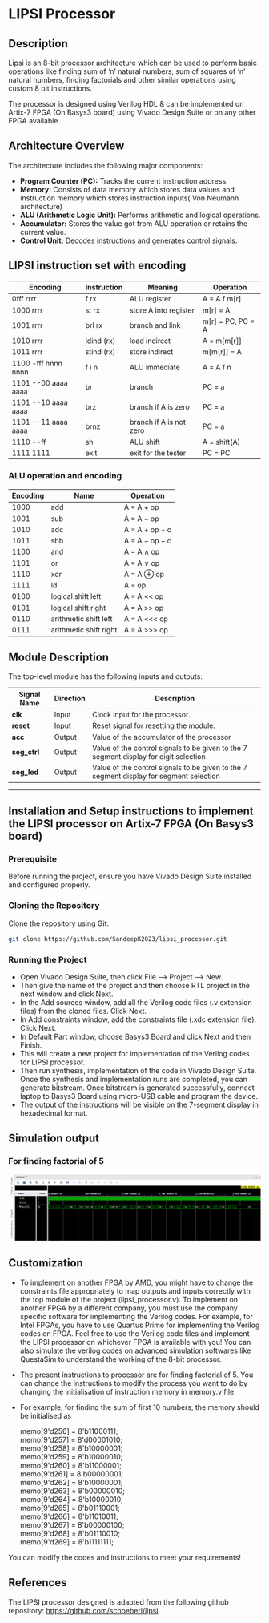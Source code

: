 ﻿# LIPSI Processor

## Description

Lipsi is an 8-bit processor architecture which can be used to perform basic operations like finding sum of ‘n’ natural numbers, sum of squares of ‘n’ natural numbers, finding factorials and other similar operations using custom 8 bit instructions.
 
The processor is designed using Verilog HDL & can be implemented on Artix-7 FPGA (On Basys3 board) using Vivado Design Suite or on any other FPGA available. 

## Architecture Overview

The architecture includes the following major components:

- **Program Counter (PC):** Tracks the current instruction address.
- **Memory:** Consists of data memory which stores data values and instruction memory which stores instruction inputs( Von Neumann architecture)
- **ALU (Arithmetic Logic Unit):** Performs arithmetic and logical operations.
- **Accumulator:** Stores the value got from ALU operation or retains the current value.
- **Control Unit:** Decodes instructions and generates control signals.

## LIPSI instruction set with encoding

| Encoding         | Instruction | Meaning                      | Operation          |
|------------------|-------------|-------------------------------|--------------------|
| 0fff rrrr        | f rx        | ALU register                  | A = A f m[r]       |
| 1000 rrrr        | st rx       | store A into register         | m[r] = A           |
| 1001 rrrr        | brl rx      | branch and link               | m[r] = PC, PC = A  |
| 1010 rrrr        | ldind (rx)  | load indirect                 | A = m[m[r]]        |
| 1011 rrrr        | stind (rx)  | store indirect                | m[m[r]] = A        |
| 1100 -fff nnnn nnnn | f i n     | ALU immediate                 | A = A f n          |
| 1101 --00 aaaa aaaa | br        | branch                        | PC = a             |
| 1101 --10 aaaa aaaa | brz       | branch if A is zero           | PC = a             |
| 1101 --11 aaaa aaaa | brnz      | branch if A is not zero       | PC = a             |
| 1110 --ff         | sh         | ALU shift                     | A = shift(A)       |
| 1111 1111         | exit       | exit for the tester           | PC = PC            |

### ALU operation and encoding

| Encoding | Name | Operation     |
|----------|------|---------------|
| 1000      | add  | A = A + op    |
| 1001      | sub  | A = A − op    |
| 1010      | adc  | A = A + op + c|
| 1011      | sbb  | A = A − op − c|
| 1100      | and  | A = A ∧ op    |
| 1101      | or   | A = A ∨ op    |
| 1110      | xor  | A = A ⊕ op   |
| 1111      | ld   | A =   op      |
| 0100      | logical shift left   | A =  A << op        |
| 0101      | logical shift right   | A =  A >> op        |
| 0110      | arithmetic shift left   | A =  A <<< op        |
| 0111      | arithmetic shift right   | A =  A >>> op        |


## Module Description

The top-level module has the following inputs and outputs:

| **Signal Name**      | **Direction** | **Description**                                                      |
|-----------------------|---------------|----------------------------------------------------------------------|
| **clk**              | Input         | Clock input for the processor.                                          |
| **reset**            | Input         | Reset signal for resetting the module.                              |
| **acc**              | Output        | Value of the accumulator of the processor                            |
| **seg_ctrl**         | Output        | Value of the control signals to be given to the 7 segment display for digit selection    |
| **seg_led**          | Output        | Value of the control signals to be given to the 7 segment display for segment selection  |


---


## Installation and Setup instructions to implement the LIPSI processor on Artix-7 FPGA (On Basys3 board)

### Prerequisite
Before running the project, ensure you have Vivado Design Suite installed and configured properly.

### Cloning the Repository
Clone the repository using Git:
   ```bash
   git clone https://github.com/SandeepK2023/lipsi_processor.git
   ```
### Running the Project

- Open Vivado Design Suite, then click File --> Project --> New.
- Then give the name of the project and then choose RTL project in the next window and click Next.
- In the Add sources window, add all the Verilog code files (.v extension files) from the cloned files. Click Next.
- In Add constraints window, add the constraints file (.xdc extension file). Click Next.
- In Default Part window, choose Basys3 Board and click Next and then Finish.
- This will create a new project for implementation of the Verilog codes for LIPSI processor.
- Then run synthesis, implementation of the code in Vivado Design Suite. Once the synthesis and implementation runs are completed, you can generate bitstream. Once bitstream is generated successfully, connect laptop to Basys3 Board using micro-USB cable and program the device. 
- The output of the instructions will be visible on the 7-segment display in hexadecimal format.


## Simulation output
### For finding factorial of 5

![Simulation](Simulation.png)

## Customization

- To implement on another FPGA by AMD, you might have to change the constraints file appropriately to map outputs and inputs correctly with the top module of the project (lipsi_processor.v). To implement on another FPGA by a different company, you must use the company specific software for implementing the Verilog codes. For example, for Intel FPGAs, you have to use Quartus Prime for implementing the Verilog codes on FPGA. Feel free to use the Verilog code files and implement the LIPSI processor on whichever FPGA is available with you! You can also simulate the verilog codes on advanced simulation softwares like QuestaSim to understand the working of the 8-bit processor.

- The present instructions to processor are for finding factorial of 5. You can change the instructions to modify the process you want to do by changing the initialisation of instruction memory in memory.v  file. 
- For example, for finding the sum of first 10 numbers, the memory should be initialised as


    memo[9'd256] = 8'b11000111; <br>
    memo[9'd257] = 8'd00001010; <br>
    memo[9'd258] = 8'b10000001; <br>
    memo[9'd259] = 8'b10000010; <br>
    memo[9'd260] = 8'b11000001; <br>
    memo[9'd261] = 8'b00000001; <br>
    memo[9'd262] = 8'b10000001; <br>
    memo[9'd263] = 8'b00000010; <br>
    memo[9'd264] = 8'b10000010; <br>
    memo[9'd265] = 8'b01110001; <br>
    memo[9'd266] = 8'b11010011; <br>
    memo[9'd267] = 8'b00000100; <br>
    memo[9'd268] = 8'b01110010; <br>
    memo[9'd269] = 8'b11111111;

You can modify the codes and instructions to meet your requirements!

## References

The LIPSI processor designed is adapted from the following github repository:
https://github.com/schoeberl/lipsi
